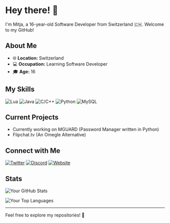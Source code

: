 # Hey there! 👋

I'm Mitja, a 16-year-old Software Developer from Switzerland 🇨🇭. Welcome to my GitHub!

## About Me

- 🌐 **Location:** Switzerland
- 💻 **Occupation:** Learning Software Developer
- 🎓 **Age:** 16

## My Skills

![Lua](https://img.shields.io/badge/Lua-70%25-blue)
![Java](https://img.shields.io/badge/Java-25%25-orange)
![C/C++](https://img.shields.io/badge/C%2FC%2B%2B-50%25-green)
![Python](https://img.shields.io/badge/Python-85%25-yellow)
![MySQL](https://img.shields.io/badge/MySQL-80%25-lightgrey)

## Current Projects

- Currently working on MGUARD (Password Manager written in Python)
- Flipchat.tv (An Omegle Alternative)

## Connect with Me

[![Twitter](https://img.shields.io/badge/Twitter-%40mitjach-blue)](https://twitter.com/mitjach)
[![Discord](https://img.shields.io/badge/Discord-mitjach%239876-orange)](https://discord.gg/mitjaa)
[![Website](https://img.shields.io/badge/Website-mitjach.dev-brightgreen)](https://mitjach.dev)

## Stats

![Your GitHub Stats](https://github-readme-stats.vercel.app/api?username=mitjach&show_icons=true&hide=contribs,prs&theme=radical)

![Your Top Languages](https://github-readme-stats.vercel.app/api/top-langs/?username=mitjach&layout=compact&theme=radical)

---

Feel free to explore my repositories! 🚀
